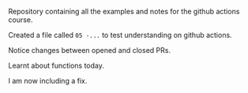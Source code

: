Repository containing all the examples and notes for the github actions course. 

Created a file called `05 -...` to test understanding on github actions.

Notice changes between opened and closed PRs.

Learnt about functions today.

I am now including a fix.